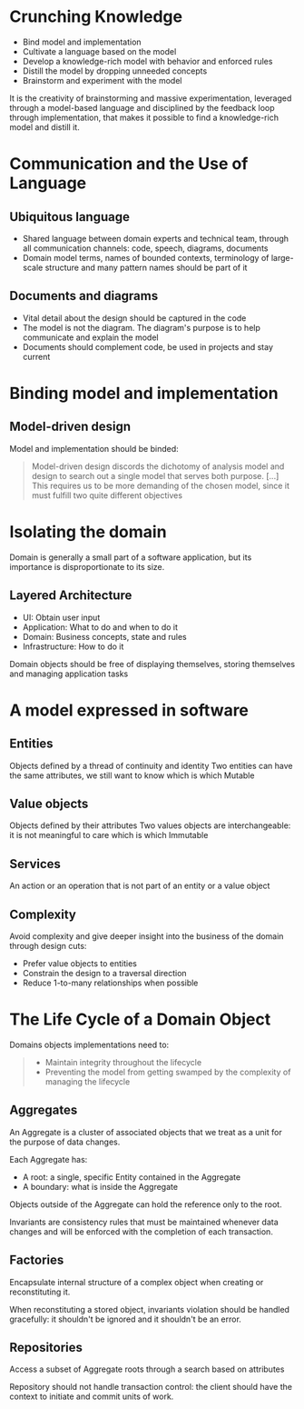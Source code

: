 # Crunching Knowledge

- Bind model and implementation
- Cultivate a language based on the model
- Develop a knowledge-rich model with behavior and enforced rules
- Distill the model by dropping unneeded concepts
- Brainstorm and experiment with the model

It is the creativity of brainstorming and massive experimentation, leveraged through a model-based
language and disciplined by the feedback loop through implementation, that makes it possible to
find a knowledge-rich model and distill it.

# Communication and the Use of Language

## Ubiquitous language

- Shared language between domain experts and technical team, through all communication channels: code, speech, diagrams, documents
- Domain model terms, names of bounded contexts, terminology of large-scale structure and many pattern names should be part of it

## Documents and diagrams

- Vital detail about the design should be captured in the code
- The model is not the diagram. The diagram's purpose is to help communicate and explain the model
- Documents should complement code, be used in projects and stay current

# Binding model and implementation

## Model-driven design

Model and implementation should be binded:

> Model-driven design discords the dichotomy of analysis model and design to search out a single model that serves both purpose. [...] This requires us to be more demanding of the chosen model, since it must fulfill two quite different objectives

# Isolating the domain

Domain is generally a small part of a software application, but its importance is disproportionate to its size.

## Layered Architecture

- UI: Obtain user input
- Application: What to do and when to do it
- Domain: Business concepts, state and rules
- Infrastructure: How to do it

Domain objects should be free of displaying themselves, storing themselves and managing application tasks

# A model expressed in software

## Entities

Objects defined by a thread of continuity and identity
Two entities can have the same attributes, we still want to know which is which
Mutable

## Value objects

Objects defined by their attributes
Two values objects are interchangeable: it is not meaningful to care which is which
Immutable

## Services

An action or an operation that is not part of an entity or a value object

## Complexity

Avoid complexity and give deeper insight into the business of the domain through design cuts:

- Prefer value objects to entities
- Constrain the design to a traversal direction
- Reduce 1-to-many relationships when possible

# The Life Cycle of a Domain Object

Domains objects implementations need to:
> - Maintain integrity throughout the lifecycle
> - Preventing the model from getting swamped by the complexity of managing the lifecycle

## Aggregates

An Aggregate is a cluster of associated objects that we treat as a unit for the purpose of data changes.

Each Aggregate has:
- A root: a single, specific Entity contained in the Aggregate
- A boundary: what is inside the Aggregate

Objects outside of the Aggregate can hold the reference only to the root.

Invariants are consistency rules that must be maintained whenever data changes and will be enforced with the completion of each transaction.

## Factories

Encapsulate internal structure of a complex object when creating or reconstituting it.

When reconstituting a stored object, invariants violation should be handled gracefully: it shouldn't be ignored and it shouldn't be an error.

## Repositories

Access a subset of Aggregate roots through a search based on attributes

Repository should not handle transaction control: the client should have the context to initiate and commit units of work.